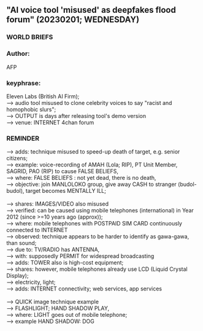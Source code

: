 ## "AI voice tool 'misused' as deepfakes flood forum" (20230201; WEDNESDAY)

### WORLD BRIEFS

### Author: 

AFP

### keyphrase: 

Eleven Labs (British AI Firm);<br/>
--> audio tool misused to clone celebrity voices to say "racist and homophobic slurs";<br/>
--> OUTPUT is days after releasing tool's demo version<br/>
--> venue: INTERNET 4chan forum

### REMINDER

--> adds: technique misused to speed-up death of target, e.g. senior citizens;<br/>
--> example: voice-recording of AMAH (Lola; RIP), PT Unit Member, SAGRID, PAO (RIP) to cause FALSE BELIEFS,<br/>
--> where: FALSE BELIEFS : not yet dead, there is no death,<br/>
--> objective: join MANLOLOKO group, give away CASH to stranger (budol-budol), target becomes MENTALLY ILL;<br/>
<br/>
--> shares: IMAGES/VIDEO also misused<br/>
--> verified: can be caused using mobile telephones (international) in Year 2012 (since >=10 years ago (approx));<br/>
--> where: mobile telephones with POSTPAID SIM CARD continuously connected to INTERNET<br/>
--> observed: technique appears to be harder to identify as gawa-gawa, than sound;<br/>
--> due to: TV/RADIO has ANTENNA,<br/>
--> with: supposedly PERMIT for widespread broadcasting <br/>
--> adds: TOWER also is high-cost equipment; <br/>
--> shares: however, mobile telephones already use LCD (Liquid Crystal Display);<br/>
--> electricity, light;<br/>
--> adds: INTERNET connectivity; web services, app services<br/>
<br/>
--> QUICK image technique example<br/>
--> FLASHLIGHT; HAND SHADOW PLAY,<br/>
--> where: LIGHT goes out of mobile telephone;<br/>
--> example HAND SHADOW: DOG 



